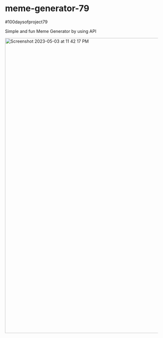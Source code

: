 # meme-generator-79
#100daysofproject79

Simple and fun Meme Generator by using API


<img width="975" alt="Screenshot 2023-05-03 at 11 42 17 PM" src="https://user-images.githubusercontent.com/91402082/236129790-5e9f97af-ba05-418e-90fb-ae886a745ac3.png">


